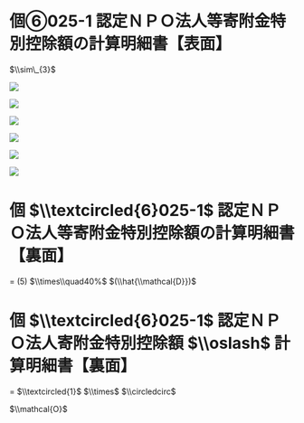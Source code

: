 # 個⑥025-1 認定ＮＰＯ法人等寄附金特別控除額の計算明細書【表面】

$\\sim\_{3}$

![](https://www.nta.go.jp/tmp/cd878178-d73a-4bf5-b7ee-d723ad744e54/images/2f8325feb363848b8e967b161aad07f610904941483e70b584bbdc4581c6e185.jpg)

![](https://www.nta.go.jp/tmp/cd878178-d73a-4bf5-b7ee-d723ad744e54/images/0daabd7c46288130002c32f1746eec34110e3c34d3ece6fe5702e874eac54d3c.jpg)

![](https://www.nta.go.jp/tmp/cd878178-d73a-4bf5-b7ee-d723ad744e54/images/94d4da0c1e5c424eeb2b97b5a324cf34f156b672c6947e19a47242a3d256dd2c.jpg)

![](https://www.nta.go.jp/tmp/cd878178-d73a-4bf5-b7ee-d723ad744e54/images/99778a558efe248c5755abb826785c5571af74aace452556778818b0566f2d86.jpg)

![](https://www.nta.go.jp/tmp/cd878178-d73a-4bf5-b7ee-d723ad744e54/images/a13bc62fc19bb294dd6a634367391f9fcdb84d5d29add5c8b58182caafd06067.jpg)

![](https://www.nta.go.jp/tmp/cd878178-d73a-4bf5-b7ee-d723ad744e54/images/ed23471eac105d765830c8c2981c153d40dfab329455fa4d06883aabb76a2321.jpg)

# 個 $\\textcircled{6}025-1$ 認定ＮＰＯ法人等寄附金特別控除額の計算明細書【裏面】

$=$ $(5)$ $\\times\\quad40%$ $(\\hat{\\mathcal{D}})$

# 個 $\\textcircled{6}025-1$ 認定ＮＰＯ法人寄附金特別控除額 $\\oslash$ 計算明細書【裏面】

$=$ $\\textcircled{1}$ $\\times$ $\\circledcirc$

$\\mathcal{O}$